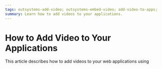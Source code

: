 ```yaml
---
tags: outsystems-add-video; outsystems-embed-video; add-video-to-apps; embed-video-to-apps; 
summary: Learn how to add videos to your applications.
---
```


# How to Add Video to Your Applications

This article describes how to add videos to your web applications using
